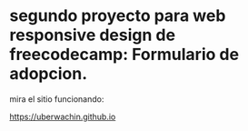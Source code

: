 # segundo proyecto para web responsive design de freecodecamp: Formulario de adopcion.

mira el sitio funcionando:

https://uberwachin.github.io
